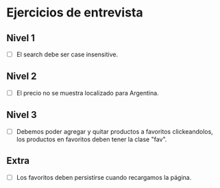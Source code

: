 # Ejercicios de entrevista

## Nivel 1
- [ ] El search debe ser case insensitive.

## Nivel 2
- [ ] El precio no se muestra localizado para Argentina.

## Nivel 3
- [ ] Debemos poder agregar y quitar productos a favoritos clickeandolos, los productos en favoritos deben tener la clase "fav".

## Extra
- [ ] Los favoritos deben persistirse cuando recargamos la página.
